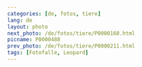 ```yaml
---
categories: [de, fotos, tiere]
lang: de
layout: photo
next_photo: /de/fotos/tiere/P0000160.html
picname: P0000488
prev_photo: /de/fotos/tiere/P0000211.html
tags: [Fotofalle, Leopard]
---
```


